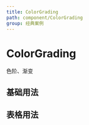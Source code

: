 ```yaml
---
title: ColorGrading
path: component/ColorGrading
group: 经典案例
---
```


# ColorGrading

色阶、渐变

## 基础用法

<code src="./demo/Basic.tsx"></code>

## 表格用法

<code src="./demo/Table.tsx"></code>
